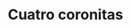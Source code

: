 ---
title: Cuatro coronitas
date: 
draft: false

# descripcion
description : Pulsera de plata 925

materials: Plata 925

color: Plateado

dimensions: 18,5cm largo

code: 03-09-0558

type: "Pulseras"

categories: []

# Images
# first image will be shown in the product page
images:
  # - image: "images/path_to_image"
  # La ubicacion de las imagenes es imagenes/Pulseras/Pulseras.Plata/03-09-0558-cuatro-coronitas
  - image: "./images/pulseras/plata/03-09-0558.JPG"
---
